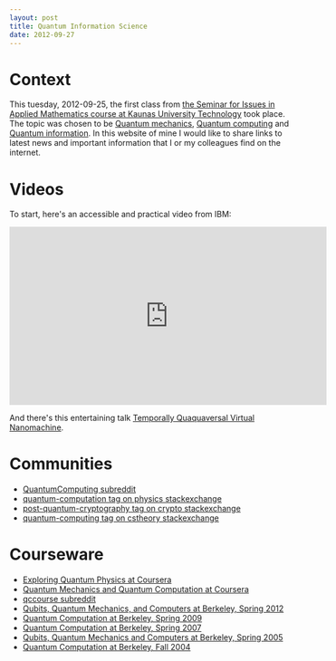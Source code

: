 ```yaml
---
layout: post
title: Quantum Information Science
date: 2012-09-27
---
```

# Context

This tuesday, 2012-09-25, the first class from [the Seminar for Issues in Applied Mathematics course at Kaunas University Technology](http://uais.cr.ktu.lt/plsql/mod_dest/stp_report_ects.mdl_ml?p_kodas=P160M106&p_year=2012&p_lang=LT&p_stp_id=4154) took place.
The topic was chosen to be [Quantum mechanics](http://en.wikipedia.org/wiki/Introduction_to_quantum_mechanics), [Quantum computing](http://en.wikipedia.org/wiki/Quantum_computer) and [Quantum information](http://en.wikipedia.org/wiki/Quantum_information_science).
In this website of mine I would like to share links to latest news and important information that I or my colleagues find on the internet.

# Videos

To start, here's an accessible and practical video from IBM:

<iframe width="560" height="315" src="http://www.youtube.com/embed/_NRmOe1b8_s" frameborder="0" allowfullscreen="allowfullscreen">
</iframe>

And there's this entertaining talk [Temporally Quaquaversal Virtual Nanomachine](http://yow.eventer.com/events/1004/talks/1028).

# Communities

* [QuantumComputing subreddit](http://www.reddit.com/r/QuantumComputing)
* [quantum-computation tag on physics stackexchange](http://physics.stackexchange.com/questions/tagged/quantum-computation)
* [post-quantum-cryptography tag on crypto stackexchange](http://crypto.stackexchange.com/questions/tagged/post-quantum-cryptography)
* [quantum-computing tag on cstheory stackexchange](http://cstheory.blogoverflow.com/tag/quantum-computing/)

# Courseware

* [Exploring Quantum Physics at Coursera](https://www.coursera.org/course/eqp)
* [Quantum Mechanics and Quantum Computation at Coursera](https://www.coursera.org/course/qcomp)
* [qccourse subreddit](http://www.reddit.com/r/qccourse)
* [Qubits, Quantum Mechanics, and Computers at Berkeley, Spring 2012](http://www-inst.eecs.berkeley.edu/~cs191/sp12/)
* [Quantum Computation at Berkeley, Spring 2009](http://www.cs.berkeley.edu/~vazirani/s09quantum.html)
* [Quantum Computation at Berkeley, Spring 2007](http://www.cs.berkeley.edu/~vazirani/quantum.html)
* [Qubits, Quantum Mechanics and Computers at Berkeley, Spring 2005](http://www-inst.eecs.berkeley.edu/~cs191/sp05/)
* [Quantum Computation at Berkeley, Fall 2004](http://www.cs.berkeley.edu/~vazirani/f04quantum/quantum.html)
